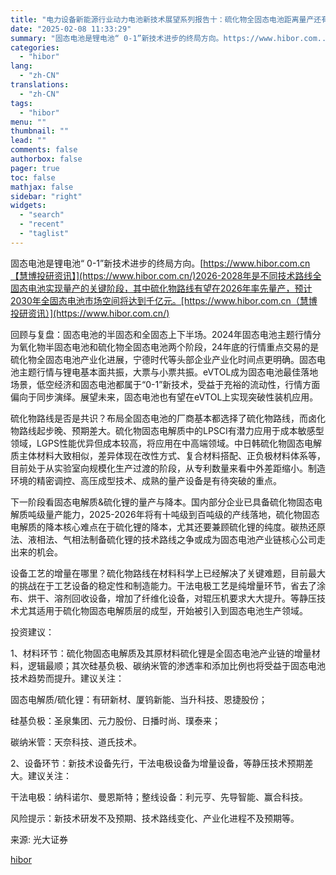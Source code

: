 ```yaml
---
title: "电力设备新能源行业动力电池新技术展望系列报告十：硫化物全固态电池距离量产还有多远？"
date: "2025-02-08 11:33:29"
summary: "固态电池是锂电池“ 0-1”新技术进步的终局方向。https://www.hibor.com...."
categories:
  - "hibor"
lang:
  - "zh-CN"
translations:
  - "zh-CN"
tags:
  - "hibor"
menu: ""
thumbnail: ""
lead: ""
comments: false
authorbox: false
pager: true
toc: false
mathjax: false
sidebar: "right"
widgets:
  - "search"
  - "recent"
  - "taglist"
---
```


固态电池是锂电池“ 0-1”新技术进步的终局方向。[https://www.hibor.com.cn【慧博投研资讯】](https://www.hibor.com.cn/)2026-2028年是不同技术路线全固态电池实现量产的关键阶段，其中硫化物路线有望在2026年率先量产，预计2030年全固态电池市场空间将达到千亿元。[https://www.hibor.com.cn（慧博投研资讯）](https://www.hibor.com.cn/)

回顾与复盘：固态电池的半固态和全固态上下半场。2024年固态电池主题行情分为氧化物半固态电池和硫化物全固态电池两个阶段，24年底的行情重点交易的是硫化物全固态电池产业化进展，宁德时代等头部企业产业化时间点更明确。固态电池主题行情与锂电基本面共振，大票与小票共振。eVTOL成为固态电池最佳落地场景，低空经济和固态电池都属于“0-1”新技术，受益于充裕的流动性，行情方面偏向于同步演绎。展望未来，固态电池也有望在eVTOL上实现突破性装机应用。

硫化物路线是否是共识？布局全固态电池的厂商基本都选择了硫化物路线，而卤化物路线起步晚、预期差大。硫化物固态电解质中的LPSCI有潜力应用于成本敏感型领域，LGPS性能优异但成本较高，将应用在中高端领域。中日韩硫化物固态电解质主体材料大致相似，差异体现在改性方式、复合材料搭配、正负极材料体系等，目前处于从实验室向规模化生产过渡的阶段，从专利数量来看中外差距缩小。制造环境的精密调控、高压成型技术、成熟的量产设备是有待突破的重点。

下一阶段看固态电解质&硫化锂的量产与降本。国内部分企业已具备硫化物固态电解质吨级量产能力，2025-2026年将有十吨级到百吨级的产线落地，硫化物固态电解质的降本核心难点在于硫化锂的降本，尤其还要兼顾硫化锂的纯度。碳热还原法、液相法、气相法制备硫化锂的技术路线之争或成为固态电池产业链核心公司走出来的机会。

设备工艺的增量在哪里？硫化物路线在材料科学上已经解决了关键难题，目前最大的挑战在于工艺设备的稳定性和制造能力。干法电极工艺是纯增量环节，省去了涂布、烘干、溶剂回收设备，增加了纤维化设备，对辊压机要求大大提升。等静压技术尤其适用于硫化物固态电解质层的成型，开始被引入到固态电池生产领域。

投资建议：

1、材料环节：硫化物固态电解质及其原材料硫化锂是全固态电池产业链的增量材料，逻辑最顺；其次硅基负极、碳纳米管的渗透率和添加比例也将受益于固态电池技术趋势而提升。建议关注：

固态电解质/硫化锂：有研新材、厦钨新能、当升科技、恩捷股份；

硅基负极：圣泉集团、元力股份、日播时尚、璞泰来；

碳纳米管：天奈科技、道氏技术。

2、设备环节：新技术设备先行，干法电极设备为增量设备，等静压技术预期差大。建议关注：

干法电极：纳科诺尔、曼恩斯特；整线设备：利元亨、先导智能、赢合科技。

风险提示：新技术研发不及预期、技术路线变化、产业化进程不及预期等。

来源: 光大证券

[hibor](https://www.hibor.com.cn/data/2551e1552bf2d6fc89f05f9ffad6db13.html)
